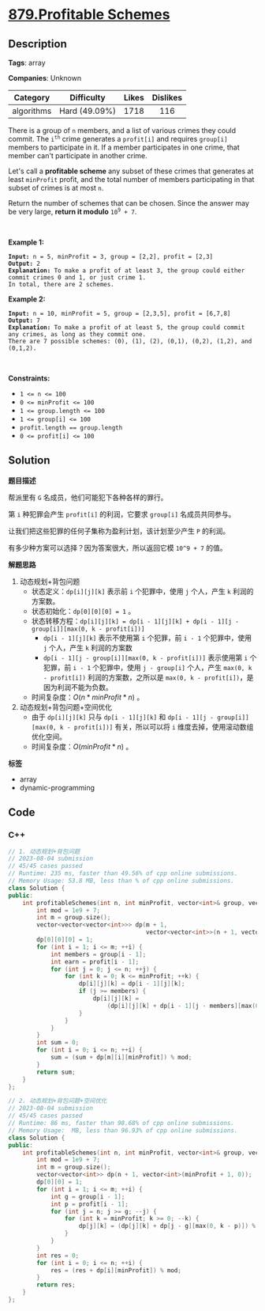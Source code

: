 # [879.Profitable Schemes](https://leetcode.com/problems/profitable-schemes/description/)

## Description

**Tags**: array

**Companies**: Unknown

|  Category  |  Difficulty   | Likes | Dislikes |
| :--------: | :-----------: | :---: | :------: |
| algorithms | Hard (49.09%) | 1718  |   116    |

<p>There is a group of <code>n</code> members, and a list of various crimes they could commit. The <code>i<sup>th</sup></code> crime generates a <code>profit[i]</code> and requires <code>group[i]</code> members to participate in it. If a member participates in one crime, that member can&#39;t participate in another crime.</p>
<p>Let&#39;s call a <strong>profitable scheme</strong> any subset of these crimes that generates at least <code>minProfit</code> profit, and the total number of members participating in that subset of crimes is at most <code>n</code>.</p>
<p>Return the number of schemes that can be chosen. Since the answer may be very large, <strong>return it modulo</strong> <code>10<sup>9</sup> + 7</code>.</p>
<p>&nbsp;</p>
<p><strong class="example">Example 1:</strong></p>
<pre><code><strong>Input:</strong> n = 5, minProfit = 3, group = [2,2], profit = [2,3]
<strong>Output:</strong> 2
<strong>Explanation:</strong> To make a profit of at least 3, the group could either commit crimes 0 and 1, or just crime 1.
In total, there are 2 schemes.</code></pre>
<p><strong class="example">Example 2:</strong></p>
<pre><code><strong>Input:</strong> n = 10, minProfit = 5, group = [2,3,5], profit = [6,7,8]
<strong>Output:</strong> 7
<strong>Explanation:</strong> To make a profit of at least 5, the group could commit any crimes, as long as they commit one.
There are 7 possible schemes: (0), (1), (2), (0,1), (0,2), (1,2), and (0,1,2).</code></pre>
<p>&nbsp;</p>
<p><strong>Constraints:</strong></p>
<ul>
  <li><code>1 &lt;= n &lt;= 100</code></li>
  <li><code>0 &lt;= minProfit &lt;= 100</code></li>
  <li><code>1 &lt;= group.length &lt;= 100</code></li>
  <li><code>1 &lt;= group[i] &lt;= 100</code></li>
  <li><code>profit.length == group.length</code></li>
  <li><code>0 &lt;= profit[i] &lt;= 100</code></li>
</ul>

## Solution

**题目描述**

帮派里有 `G` 名成员，他们可能犯下各种各样的罪行。

第 `i` 种犯罪会产生 `profit[i]` 的利润，它要求 `group[i]` 名成员共同参与。

让我们把这些犯罪的任何子集称为盈利计划，该计划至少产生 `P` 的利润。

有多少种方案可以选择？因为答案很大，所以返回它模 `10^9 + 7` 的值。

**解题思路**

1. 动态规划+背包问题
   - 状态定义：`dp[i][j][k]` 表示前 `i` 个犯罪中，使用 `j` 个人，产生 `k` 利润的方案数。
   - 状态初始化：`dp[0][0][0] = 1` 。
   - 状态转移方程：`dp[i][j][k] = dp[i - 1][j][k] + dp[i - 1][j - group[i]][max(0, k - profit[i])]`
     - `dp[i - 1][j][k]` 表示不使用第 `i` 个犯罪，前 `i - 1` 个犯罪中，使用 `j` 个人，产生 `k` 利润的方案数
     - `dp[i - 1][j - group[i]][max(0, k - profit[i])]` 表示使用第 `i` 个犯罪，前 `i - 1` 个犯罪中，使用 `j - group[i]` 个人，产生 `max(0, k - profit[i])` 利润的方案数，之所以是 `max(0, k - profit[i])`，是因为利润不能为负数。
   - 时间复杂度：$O(n * minProfit * n)$ 。
2. 动态规划+背包问题+空间优化
   - 由于 `dp[i][j][k]` 只与 `dp[i - 1][j][k]` 和 `dp[i - 1][j - group[i]][max(0, k - profit[i])]` 有关，所以可以将 `i` 维度去掉，使用滚动数组优化空间。
   - 时间复杂度：$O(minProfit * n)$ 。

**标签**

- array
- dynamic-programming

<!-- code start -->
## Code

### C++

```cpp
// 1. 动态规划+背包问题
// 2023-08-04 submission
// 45/45 cases passed
// Runtime: 235 ms, faster than 49.56% of cpp online submissions.
// Memory Usage: 53.8 MB, less than % of cpp online submissions.
class Solution {
public:
    int profitableSchemes(int n, int minProfit, vector<int>& group, vector<int>& profit) {
        int mod = 1e9 + 7;
        int m = group.size();
        vector<vector<vector<int>>> dp(m + 1,
                                       vector<vector<int>>(n + 1, vector<int>(minProfit + 1, 0)));
        dp[0][0][0] = 1;
        for (int i = 1; i <= m; ++i) {
            int members = group[i - 1];
            int earn = profit[i - 1];
            for (int j = 0; j <= n; ++j) {
                for (int k = 0; k <= minProfit; ++k) {
                    dp[i][j][k] = dp[i - 1][j][k];
                    if (j >= members) {
                        dp[i][j][k] =
                            (dp[i][j][k] + dp[i - 1][j - members][max(0, k - earn)]) % mod;
                    }
                }
            }
        }
        int sum = 0;
        for (int i = 0; i <= n; ++i) {
            sum = (sum + dp[m][i][minProfit]) % mod;
        }
        return sum;
    }
};
```

```cpp
// 2. 动态规划+背包问题+空间优化
// 2023-08-04 submission
// 45/45 cases passed
// Runtime: 86 ms, faster than 98.68% of cpp online submissions.
// Memory Usage:  MB, less than 96.93% of cpp online submissions.
class Solution {
public:
    int profitableSchemes(int n, int minProfit, vector<int>& group, vector<int>& profit) {
        int mod = 1e9 + 7;
        int m = group.size();
        vector<vector<int>> dp(n + 1, vector<int>(minProfit + 1, 0));
        dp[0][0] = 1;
        for (int i = 1; i <= m; ++i) {
            int g = group[i - 1];
            int p = profit[i - 1];
            for (int j = n; j >= g; --j) {
                for (int k = minProfit; k >= 0; --k) {
                    dp[j][k] = (dp[j][k] + dp[j - g][max(0, k - p)]) % mod;
                }
            }
        }
        int res = 0;
        for (int i = 0; i <= n; ++i) {
            res = (res + dp[i][minProfit]) % mod;
        }
        return res;
    }
};
```

<!-- code end -->
